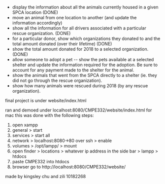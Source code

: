 
- display the information about all the animals currently housed in a given SPCA location (DONE)
- move an animal from one location to another (and update the information accordingly)
- show all the information for all drivers associated with a particular rescue organization. (DONE)
- for a particular donor, show which organizations they donated to and the total amount donated (over their lifetime) (DONE)
- show the total amount donated for 2018 to a selected organization. (DONE)
- allow someone to adopt a pet -- show the pets available at a selected shelter and update the information required for the adoption.  Be sure to account for any payment made to the shelter for the animal.
- show the animals that went from the SPCA directly to a shelter (ie. they did not go through the rescue organization).
- show how many animals were rescued during 2018 (by any rescue organization). 

final project is under website/index.html

ran and demoed under localhost:8080/CMPE332/website/index.html
for mac this was done with the following steps:
1. open xampp
2. general > start
3. services > start all
4. network > localhost:8080->80 over ssh  > enable
5. volumes > /opt/lampp/ > mount
6. open finder > locations > whatever ip address in the side bar > lampp > htdocs
7. paste CMPE332 into htdocs 
8. browser go to http://localhost:8080/CMPE332/website/

made by kingsley chu and zili 
10182268



